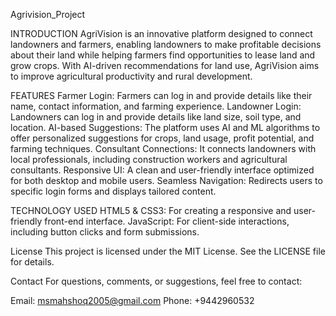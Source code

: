 Agrivision_Project

INTRODUCTION
AgriVision is an innovative platform designed to connect landowners and farmers, enabling landowners to make profitable decisions about their land while helping farmers find opportunities to lease land and grow crops. With AI-driven recommendations for land use, AgriVision aims to improve agricultural productivity and rural development.

FEATURES
Farmer Login: Farmers can log in and provide details like their name, contact information, and farming experience.
Landowner Login: Landowners can log in and provide details like land size, soil type, and location.
AI-based Suggestions: The platform uses AI and ML algorithms to offer personalized suggestions for crops, land usage, profit potential, and farming techniques.
Consultant Connections: It connects landowners with local professionals, including construction workers and agricultural consultants.
Responsive UI: A clean and user-friendly interface optimized for both desktop and mobile users.
Seamless Navigation: Redirects users to specific login forms and displays tailored content.

TECHNOLOGY USED
HTML5 & CSS3: For creating a responsive and user-friendly front-end interface.
JavaScript: For client-side interactions, including button clicks and form submissions.

License
This project is licensed under the MIT License. See the LICENSE file for details.

Contact
For questions, comments, or suggestions, feel free to contact:

Email: msmahshoq2005@gmail.com
Phone: +9442960532
